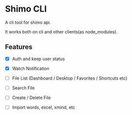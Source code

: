 # Shimo CLI

A cli tool for shimo api.

It works both on cli and other clients(as node_modules).

## Features

- [x] Auth and keep user status

- [x] Watch Notification

- [ ] File List (Dashboard / Desktop / Favorites / Shortcuts etc)

- [ ] Search File

- [ ] Create / Delete File

- [ ] Import words, excel, xmind, etc
